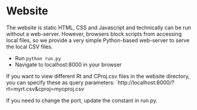 # Website

The website is static HTML, CSS and Javascript and technically can be run without a web-server. However, browsers block scripts from accessing local files, so we provide a very simple Python-based web-server to serve the local CSV files. 

- Run `python run.py`
- Navigate to localhost:8000 in your browser

If you want to view different Rt and CProj.csv files in the website directory, you can specify these as query parameters:
`http://localhost:8000/?rt=myrt.csv&cproj=mycproj.csv

If you need to change the port, update the constant in run.py.
